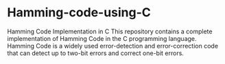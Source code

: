 # Hamming-code-using-C
Hamming Code Implementation in C This repository contains a complete implementation of Hamming Code in the C programming language. Hamming Code is a widely used error-detection and error-correction code that can detect up to two-bit errors and correct one-bit errors.
